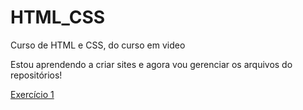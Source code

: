 # HTML_CSS
 Curso de HTML e CSS, do curso em video

Estou aprendendo a criar sites e agora vou gerenciar os arquivos do repositórios!

<a href="https://denilsonpereira.github.io/HTML_CSS/exercicios/ex001/index.html" target="_blank"> Exercício 1</a> 